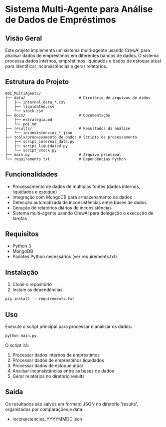 # Sistema Multi-Agente para Análise de Dados de Empréstimos

## Visão Geral
Este projeto implementa um sistema multi-agente usando CrewAI para analisar dados de empréstimos em diferentes bancos de dados. O sistema processa dados internos, empréstimos liquidados e dados de estoque atual para identificar inconsistências e gerar relatórios.

## Estrutura do Projeto
```
001_MultiAgents/
├── data/                        # Diretório de arquivos de dados
│   ├── internal_data_*.csv 
│   ├── liquidated.csv      
│   └── stock.csv           
├── docs/                        # Documentação
│   ├── estrategia.md       
│   └── pdi.md              
├── results/                     # Resultados da análise
│   └── inconsistencies_*.json
├── tools/processamento_de_dados # Scripts de processamento
│   ├── script_internal_data.py
│   ├── script_liquidated.py
│   └── script_stock.py
├── main.py                      # Arquivo principal
└── requirements.txt             # Dependências Python
```

## Funcionalidades
- Processamento de dados de múltiplas fontes (dados internos, liquidados e estoque)
- Integração com MongoDB para armazenamento de dados
- Detecção automatizada de inconsistências entre bases de dados
- Geração de relatórios diários de inconsistências
- Sistema multi-agente usando CrewAI para delegação e execução de tarefas

## Requisitos
- Python 3
- MongoDB
- Pacotes Python necessários (ver requirements.txt)

## Instalação
1. Clone o repositório
2. Instale as dependências:
```bash
pip install -r requirements.txt
```

## Uso
Execute o script principal para processar e analisar os dados:
```bash
python main.py
```

O script irá:
1. Processar dados internos de empréstimos
2. Processar dados de empréstimos liquidados
3. Processar dados de estoque atual
4. Analisar inconsistências entre as bases de dados
5. Gerar relatórios no diretório results

## Saída
Os resultados são salvos em formato JSON no diretório 'results', organizados por comparações e data:
- inconsistencies_YYYYMMDD.json


